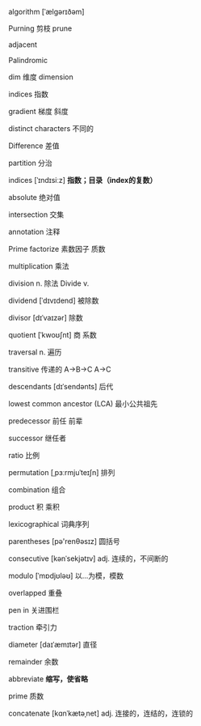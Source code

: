 algorithm [ˈælɡərɪðəm]

Purning 剪枝  prune 

adjacent 

Palindromic

dim 维度 dimension 

indices 指数

gradient 梯度 斜度

distinct characters 不同的

Difference 差值

partition 分治

indices [ˈɪndɪsiːz] **指数；目录（index的复数）**

absolute 绝对值

intersection 交集

annotation 注释

Prime factorize 素数因子 质数

multiplication 乘法

division n. 除法   Divide v.

dividend [ˈdɪvɪdend] 被除数

divisor [dɪˈvaɪzər] 除数

quotient [ˈkwoʊʃnt] 商 系数

traversal n. 遍历

transitive 传递的 A->B->C  A->C

descendants  [dɪˈsendənts]  后代

lowest common ancestor (LCA) 最小公共祖先

predecessor 前任 前辈

successor 继任者

ratio 比例

permutation  [ˌpɜːrmjuˈteɪʃn] 排列

combination 组合

product 积 乘积

lexicographical  词典序列

parentheses [pə'renθəsɪz] 圆括号

consecutive [kənˈsekjətɪv] adj. 连续的，不间断的

modulo [ˈmɒdjʊləʊ] 以...为模，模数  

overlapped 重叠

pen in 关进围栏

traction 牵引力

diameter [daɪˈæmɪtər] 直径

remainder 余数

abbreviate **缩写，使省略**

prime 质数

concatenate [kɑnˈkætəˌnet] adj. 连接的，连结的，连锁的
